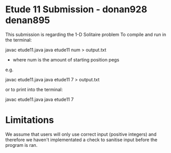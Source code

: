 # Etude 11 Submission - donan928 denan895
This submission is regarding the 1-D Solitaire problem
To compile and run in the terminal:

javac etude11.java
java etude11 num > output.txt
- where num is the amount of starting position pegs

e.g.

javac etude11.java
java etude11 7 > output.txt

or to print into the terminal:

javac etude11.java
java etude11 7

# Limitations 
We assume that users will only use correct input (positive integers) and therefore we haven't implementated a check to sanitise input before the program is ran.




